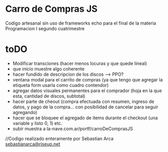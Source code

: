 Carro de Compras JS
==================
Codigo artesanal sin uso de frameworks echo para el final de la materia Programacion I segundo cuatrimestre

toDO
====
+ Modificar transciones (hacer menos locuras y que quede lineal)
+ que inicio muestre algo coherente
+ hacer fundido de descripcion de los discos --> PPO?
+ ventana modal para el carrito de compras (ya que tengo que agregar la etiqueta form usarla como cuadro contendor)
+ agregar datos visuales permanentes para el comprador (hoja en la que esta, cantidad de discos, subtotal)
+ hacer parte de cheout (compra efectuada con resumen, ingreso de datos, y pago de la compra... con posibilidad de cancelar para seguir agregando)
+ hacer que se bloquee el agregado de items durante el checkout (una variable y listo 0, 1) 
etc.
+ subir muestra a la-nave.com.ar/portf/carroDeComprasJS

//Codigo realizado enteramente por Sebastian Arca sebastianarca@riseup.net
